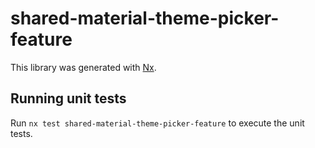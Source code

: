 # shared-material-theme-picker-feature

This library was generated with [Nx](https://nx.dev).

## Running unit tests

Run `nx test shared-material-theme-picker-feature` to execute the unit tests.
